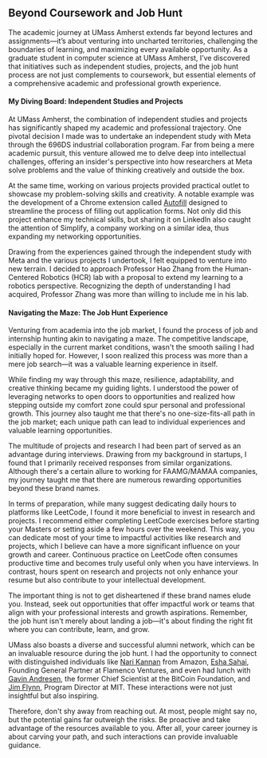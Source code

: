 ## Beyond Coursework and Job Hunt

The academic journey at UMass Amherst extends far beyond lectures and assignments—it’s about venturing into uncharted territories, challenging the boundaries of learning, and maximizing every available opportunity. As a graduate student in computer science at UMass Amherst, I’ve discovered that initiatives such as independent studies, projects, and the job hunt process are not just complements to coursework, but essential elements of a comprehensive academic and professional growth experience.

#### My Diving Board: Independent Studies and Projects

At UMass Amherst, the combination of independent studies and projects has significantly shaped my academic and professional trajectory. One pivotal decision I made was to undertake an independent study with Meta through the 696DS industrial collaboration program. Far from being a mere academic pursuit, this venture allowed me to delve deep into intellectual challenges, offering an insider's perspective into how researchers at Meta solve problems and the value of thinking creatively and outside the box.

At the same time, working on various projects provided practical outlet to showcase my problem-solving skills and creativity. A notable example was the development of a Chrome extension called [Autofill](https://github.com/subramanya1997/Autofill) designed to streamline the process of filling out application forms. Not only did this project enhance my technical skills, but sharing it on LinkedIn also caught the attention of Simplify, a company working on a similar idea, thus expanding my networking opportunities.

Drawing from the experiences gained through the independent study with Meta and the various projects I undertook, I felt equipped to venture into new terrain. I decided to approach Professor Hao Zhang from the Human-Centered Robotics (HCR) lab with a proposal to extend my learning to a robotics perspective. Recognizing the depth of understanding I had acquired, Professor Zhang was more than willing to include me in his lab.

#### Navigating the Maze: The Job Hunt Experience

Venturing from academia into the job market, I found the process of job and internship hunting akin to navigating a maze. The competitive landscape, especially in the current market conditions, wasn't the smooth sailing I had initially hoped for. However, I soon realized this process was more than a mere job search—it was a valuable learning experience in itself.

While finding my way through this maze, resilience, adaptability, and creative thinking became my guiding lights. I understood the power of leveraging networks to open doors to opportunities and realized how stepping outside my comfort zone could spur personal and professional growth. This journey also taught me that there's no one-size-fits-all path in the job market; each unique path can lead to individual experiences and valuable learning opportunities.

The multitude of projects and research I had been part of served as an advantage during interviews. Drawing from my background in startups, I found that I primarily received responses from similar organizations. Although there's a certain allure to working for FAAMG/MAMAA companies, my journey taught me that there are numerous rewarding opportunities beyond these brand names.

In terms of preparation, while many suggest dedicating daily hours to platforms like LeetCode, I found it more beneficial to invest in research and projects. I recommend either completing LeetCode exercises before starting your Masters or setting aside a few hours over the weekend. This way, you can dedicate most of your time to impactful activities like research and projects, which I believe can have a more significant influence on your growth and career. Continuous practice on LeetCode often consumes productive time and becomes truly useful only when you have interviews. In contrast, hours spent on research and projects not only enhance your resume but also contribute to your intellectual development.

The important thing is not to get disheartened if these brand names elude you. Instead, seek out opportunities that offer impactful work or teams that align with your professional interests and growth aspirations. Remember, the job hunt isn't merely about landing a job—it's about finding the right fit where you can contribute, learn, and grow.

UMass also boasts a diverse and successful alumni network, which can be an invaluable resource during the job hunt. I had the opportunity to connect with distinguished individuals like [Nari Kannan](https://www.linkedin.com/in/nari-kannan-55993) from Amazon, [Esha Sahai](https://www.linkedin.com/in/eshasahai), Founding General Partner at Flamenco Ventures, and even had lunch with [Gavin Andresen](https://www.linkedin.com/in/gavin-andresen-6987971), the former Chief Scientist at the BitCoin Foundation, and [Jim Flynn](https://www.linkedin.com/in/jamespeterf/), Program Director at MIT. These interactions were not just insightful but also inspiring.

Therefore, don't shy away from reaching out. At most, people might say no, but the potential gains far outweigh the risks. Be proactive and take advantage of the resources available to you. After all, your career journey is about carving your path, and such interactions can provide invaluable guidance.